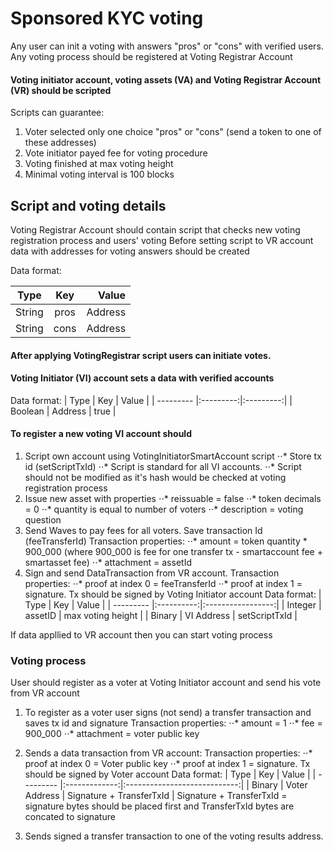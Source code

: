 # Sponsored KYC voting


Any user can init a voting with answers "pros" or "cons" with verified users.
Any voting process should be registered at Voting Registrar Account 

#### Voting initiator account, voting assets (VA) and Voting Registrar Account (VR) should be scripted
Scripts can guarantee:
1. Voter selected only one choice "pros" or "cons" (send a token to one of these addresses)
2. Vote initiator payed fee for voting procedure
3. Voting finished at max voting height
4. Minimal voting interval is 100 blocks
  
  
## Script and voting details

Voting Registrar Account should contain script that checks new voting registration process and users' voting
Before setting script to VR account data with addresses for voting answers should be created

Data format:  

| Type      | Key      | Value     |
| --------- |:--------:| ---------:|
| String    | pros     |  Address  |
| String    | cons     |  Address  |

#### After applying VotingRegistrar script users can initiate votes.

#### Voting Initiator (VI) account sets a data with verified accounts

Data format:
| Type      | Key       | Value     |
| --------- |:---------:|:---------:|
| Boolean   | Address   |  true     |

#### To register a new voting VI account should
1. Script own account using VotingInitiatorSmartAccount script
⋅⋅* Store tx id (setScriptTxId)
⋅⋅* Script is standard for all VI accounts.
⋅⋅* Script should not be modified as it's hash would be checked at voting registration process
2. Issue new asset with properties
⋅⋅* reissuable  = false
⋅⋅* token decimals = 0
⋅⋅* quantity is equal to number of voters
⋅⋅* description = voting question
3. Send Waves to pay fees for all voters. Save transaction Id (feeTransferId) 
Transaction properties:
⋅⋅* amount = token quantity * 900_000 (where 900_000 is fee for one transfer tx - smartaccount fee + smartasset fee)
⋅⋅* attachment = assetId 
4. Sign and send DataTransaction from VR account.
Transaction properties:
⋅⋅* proof at index 0 = feeTransferId
⋅⋅* proof at index 1 = signature. Tx should be signed by Voting Initiator account
Data format:
| Type      | Key        | Value             |
| --------- |:----------:|:-----------------:|
| Integer   | assetID    | max voting height |
| Binary    | VI Address | setScriptTxId     |

If data appllied to VR account then you can start voting process

### Voting process
User should register as a voter at Voting Initiator account and send his vote from VR account
1. To register as a voter user signs (not send) a transfer transaction and saves tx id and signature
Transaction properties:
⋅⋅* amount = 1
⋅⋅* fee = 900_000
⋅⋅* attachment = voter public key
2. Sends a data transaction from VR account:
Transaction properties:
⋅⋅* proof at index 0 = Voter public key
⋅⋅* proof at index 1 = signature. Tx should be signed by Voter account 
Data format:
| Type      | Key           | Value                        |
| --------- |:-------------:|:----------------------------:|
| Binary    | Voter Address | Signature + TransferTxId     |
 Signature + TransferTxId = signature bytes should be placed first and TransferTxId bytes are concated to signature

3. Sends signed a transfer transaction to one of the voting results address. 